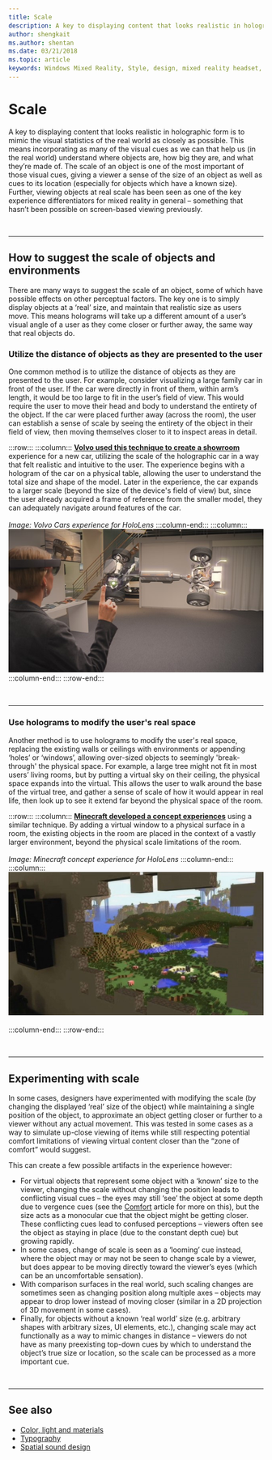 ```yaml
---
title: Scale
description: A key to displaying content that looks realistic in holographic form is to mimic the visual statistics of the real world as closely as possible.
author: shengkait
ms.author: shentan
ms.date: 03/21/2018
ms.topic: article
keywords: Windows Mixed Reality, Style, design, mixed reality headset, windows mixed reality headset, virtual reality headset, HoloLens, scale, holograms
---
```



# Scale

A key to displaying content that looks realistic in holographic form is to mimic the visual statistics of the real world as closely as possible. This means incorporating as many of the visual cues as we can that help us (in the real world) understand where objects are, how big they are, and what they’re made of. The scale of an object is one of the most important of those visual cues, giving a viewer a sense of the size of an object as well as cues to its location (especially for objects which have a known size). Further, viewing objects at real scale has been seen as one of the key experience differentiators for mixed reality in general – something that hasn’t been possible on screen-based viewing previously.

<br>

---

## How to suggest the scale of objects and environments

There are many ways to suggest the scale of an object, some of which have possible effects on other perceptual factors. The key one is to simply display objects at a ‘real’ size, and maintain that realistic size as users move. This means holograms will take up a different amount of a user’s visual angle of a user as they come closer or further away, the same way that real objects do.

### Utilize the distance of objects as they are presented to the user

One common method is to utilize the distance of objects as they are presented to the user. For example, consider visualizing a large family car in front of the user. If the car were directly in front of them, within arm’s length, it would be too large to fit in the user’s field of view. This would require the user to move their head and body to understand the entirety of the object. If the car were placed further away (across the room), the user can establish a sense of scale by seeing the entirety of the object in their field of view, then moving themselves closer to it to inspect areas in detail.

:::row:::
    :::column:::
        **[Volvo used this technique to create a showroom](https://www.youtube.com/watch?v=DilzwF90vec)** experience for a new car, utilizing the scale of the holographic car in a way that felt realistic and intuitive to the user. The experience begins with a hologram of the car on a physical table, allowing the user to understand the total size and shape of the model. Later in the experience, the car expands to a larger scale (beyond the size of the device's field of view) but, since the user already acquired a frame of reference from the smaller model, they can adequately navigate around features of the car.<br>
        <br>
        *Image: Volvo Cars experience for HoloLens*
    :::column-end:::
        :::column:::
       ![Volvo Cars experience for HoloLens](images/volvo-cars-microsoft-hololens-experience01-640px.jpg)<br>
    :::column-end:::
:::row-end:::


<br>

---

### Use holograms to modify the user's real space

Another method is to use holograms to modify the user's real space, replacing the existing walls or ceilings with environments or appending ‘holes’ or ‘windows’, allowing over-sized objects to seemingly 'break-through' the physical space. For example, a large tree might not fit in most users’ living rooms, but by putting a virtual sky on their ceiling, the physical space expands into the virtual. This allows the user to walk around the base of the virtual tree, and gather a sense of scale of how it would appear in real life, then look up to see it extend far beyond the physical space of the room.

:::row:::
    :::column:::
        **[Minecraft developed a concept experiences](https://minecraft.net/)** using a similar technique. By adding a virtual window to a physical surface in a room, the existing objects in the room are placed in the context of a vastly larger environment, beyond the physical scale limitations of the room.<br>
        <br>
        *Image: Minecraft concept experience for HoloLens*
    :::column-end:::
        :::column:::
       ![Minecraft concept experience for HoloLens](images/800px-minecraftwindow-640px.jpg)<br><br>
    :::column-end:::
:::row-end:::


<br>

---


## Experimenting with scale

In some cases, designers have experimented with modifying the scale (by changing the displayed ‘real’ size of the object) while maintaining a single position of the object, to approximate an object getting closer or further to a viewer without any actual movement. This was tested in some cases as a way to simulate up-close viewing of items while still respecting potential comfort limitations of viewing virtual content closer than the “zone of comfort” would suggest.

This can create a few possible artifacts in the experience however:
* For virtual objects that represent some object with a ‘known’ size to the viewer, changing the scale without changing the position leads to conflicting visual cues – the eyes may still ‘see’ the object at some depth due to vergence cues (see the [Comfort](comfort.md) article for more on this), but the size acts as a monocular cue that the object might be getting closer. These conflicting cues lead to confused perceptions – viewers often see the object as staying in place (due to the constant depth cue) but growing rapidly.
* In some cases, change of scale is seen as a ‘looming’ cue instead, where the object may or may not be seen to change scale by a viewer, but does appear to be moving directly toward the viewer’s eyes (which can be an uncomfortable sensation).
* With comparison surfaces in the real world, such scaling changes are sometimes seen as changing position along multiple axes – objects may appear to drop lower instead of moving closer (similar in a 2D projection of 3D movement in some cases).
* Finally, for objects without a known ‘real world’ size (e.g. arbitrary shapes with arbitrary sizes, UI elements, etc.), changing scale may act functionally as a way to mimic changes in distance – viewers do not have as many preexisting top-down cues by which to understand the object’s true size or location, so the scale can be processed as a more important cue.

<br>

---

## See also
* [Color, light and materials](../color,-light-and-materials.md)
* [Typography](typography.md)
* [Spatial sound design](spatial-sound-design.md)
